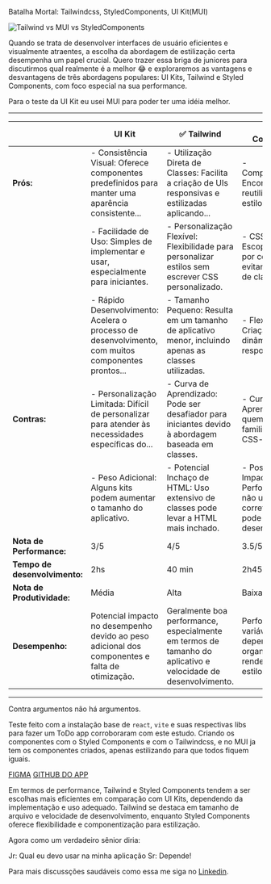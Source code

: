 Batalha Mortal: Tailwindcss, StyledComponents, UI Kit(MUI)

![Tailwind vs MUI vs StyledComponents](https://cdn.hashnode.com/res/hashnode/image/upload/v1688149717025/eb082877-c5e2-4ddf-9f51-7b741d8b5f84.png?w=1600&h=840&fit=crop&crop=entropy&auto=compress,format&format=webp)

Quando se trata de desenvolver interfaces de usuário eficientes e visualmente atraentes, a escolha da abordagem de estilização certa desempenha um papel crucial. Quero trazer essa briga de juniores para discutirmos qual realmente é a melhor 😂 e exploraremos as vantagens e desvantagens de três abordagens populares: UI Kits, Tailwind e Styled Components, com foco especial na sua performance.

Para o teste da UI Kit eu usei MUI para poder ter uma idéia melhor.

---

|               | UI Kit                                                                                               | ✅ Tailwind                                                                                         | Styled Components                                                                               |
|---------------|------------------------------------------------------------------------------------------------------|--------------------------------------------------------------------------------------------------|--------------------------------------------------------------------------------------------------|
| **Prós:**     | - Consistência Visual: Oferece componentes predefinidos para manter uma aparência consistente...    | - Utilização Direta de Classes: Facilita a criação de UIs responsivas e estilizadas aplicando... | - Componentização: Encoraja a reutilização de estilos.                                         |
|               | - Facilidade de Uso: Simples de implementar e usar, especialmente para iniciantes.                   | - Personalização Flexível: Flexibilidade para personalizar estilos sem escrever CSS personalizado.| - CSS-in-JS: Escopo de estilos por componente, evitando conflitos de classe.                   |
|               | - Rápido Desenvolvimento: Acelera o processo de desenvolvimento, com muitos componentes prontos...    | - Tamanho Pequeno: Resulta em um tamanho de aplicativo menor, incluindo apenas as classes utilizadas.| - Flexibilidade: Criação de estilos dinâmicos e responsivos.                                  |
| **Contras:**  | - Personalização Limitada: Difícil de personalizar para atender às necessidades específicas do...    | - Curva de Aprendizado: Pode ser desafiador para iniciantes devido à abordagem baseada em classes.| - Curva de Aprendizado: Para quem não está familiarizado com CSS-in-JS.                         |
|               | - Peso Adicional: Alguns kits podem aumentar o tamanho do aplicativo.                                | - Potencial Inchaço de HTML: Uso extensivo de classes pode levar a HTML mais inchado.            | - Possível Impacto na Performance: Se não usado corretamente, pode afetar o desempenho.         |
| **Nota de Performance:** | 3/5                                                                               | 4/5                                                                              | 3.5/5                                                                            |
| **Tempo de desenvolvimento:** | 2hs                                                                               | 40 min                                                                              | 2h45min                                                                            |
| **Nota de Produtividade:** | Média                                                                           | Alta                                                                             | Baixa                                                                            |
| **Desempenho:**| Potencial impacto no desempenho devido ao peso adicional dos componentes e falta de otimização.      | Geralmente boa performance, especialmente em termos de tamanho do aplicativo e velocidade de desenvolvimento.  | Performance variável dependendo da organização e renderização de estilos.                      |

---

Contra argumentos não há argumentos. 

Teste feito com a instalação base de `react`, `vite` e suas respectivas libs para fazer um ToDo app corroboraram com este estudo. Criando os componentes com o Styled Components e com o Tailwindcss, e no MUI ja tem os componentes criados, apenas estilizando para que todos fiquem iguais.

[FIGMA](https://www.figma.com/file/xqqjskp9c7FMrWyXQ8SYVq/ToDo-List-%E2%80%A2-Desafio-React-Native-(Copy)?type=design&node-id=101%3A96&mode=design&t=WKaIniP8AlhACRbI-1)
[GITHUB DO APP](https://github.com/filipeleonelbatista/batalha-mortal-de-ui-css)

Em termos de performance, Tailwind e Styled Components tendem a ser escolhas mais eficientes em comparação com UI Kits, dependendo da implementação e uso adequado. Tailwind se destaca em tamanho de arquivo e velocidade de desenvolvimento, enquanto Styled Components oferece flexibilidade e componentização para estilização.

Agora como um verdadeiro sênior diria:

Jr: Qual eu devo usar na minha aplicação
Sr: Depende!

Para mais discussções saudáveis como essa me siga no [Linkedin](https://linkedin.com/in/filipeleonelbatista).
